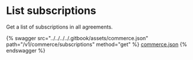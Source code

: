 # List subscriptions

Get a list of subscriptions in all agreements.

{% swagger src="../../../../.gitbook/assets/commerce.json" path="/v1/commerce/subscriptions" method="get" %}
[commerce.json](../../../../.gitbook/assets/commerce.json)
{% endswagger %}
